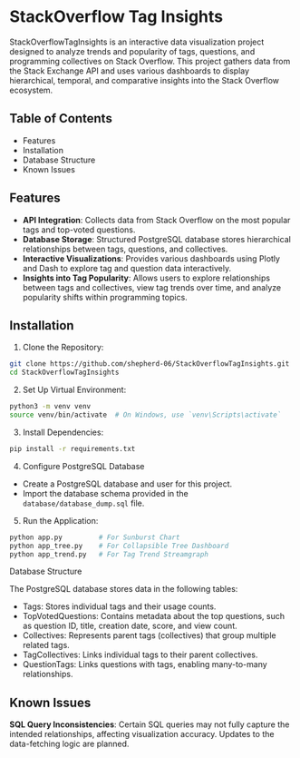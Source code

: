 # StackOverflow Tag Insights

StackOverflowTagInsights is an interactive data visualization project designed to analyze trends and popularity of tags, questions, and programming collectives on Stack Overflow. This project gathers data from the Stack Exchange API and uses various dashboards to display hierarchical, temporal, and comparative insights into the Stack Overflow ecosystem.

## Table of Contents

* Features
* Installation
* Database Structure
* Known Issues

## Features

* **API Integration**: Collects data from Stack Overflow on the most popular tags and top-voted questions.
* **Database Storage**: Structured PostgreSQL database stores hierarchical relationships between tags, questions, and collectives.
* **Interactive Visualizations**: Provides various dashboards using Plotly and Dash to explore tag and question data interactively.
* **Insights into Tag Popularity**: Allows users to explore relationships between tags and collectives, view tag trends over time, and analyze popularity shifts within programming topics.

## Installation

1. Clone the Repository:

```bash
git clone https://github.com/shepherd-06/StackOverflowTagInsights.git
cd StackOverflowTagInsights
```

2. Set Up Virtual Environment:

```bash
python3 -m venv venv
source venv/bin/activate  # On Windows, use `venv\Scripts\activate`
```

3. Install Dependencies:

```bash
pip install -r requirements.txt
```

4. Configure PostgreSQL Database

* Create a PostgreSQL database and user for this project.
* Import the database schema provided in the `database/database_dump.sql` file.

5. Run the Application:

```bash
python app.py         # For Sunburst Chart
python app_tree.py    # For Collapsible Tree Dashboard
python app_trend.py   # For Tag Trend Streamgraph
```

Database Structure

The PostgreSQL database stores data in the following tables:

* Tags: Stores individual tags and their usage counts.
* TopVotedQuestions: Contains metadata about the top questions, such as question ID, title, creation date, score, and view count.
* Collectives: Represents parent tags (collectives) that group multiple related tags.
* TagCollectives: Links individual tags to their parent collectives.
* QuestionTags: Links questions with tags, enabling many-to-many relationships.

## Known Issues

**SQL Query Inconsistencies**: Certain SQL queries may not fully capture the intended relationships, affecting visualization accuracy. Updates to the data-fetching logic are planned.
